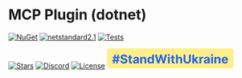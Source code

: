 # MCP Plugin (dotnet)

[![NuGet](https://img.shields.io/nuget/v/com.IvanMurzak.McpPlugin?label=NuGet&labelColor=333A41)](https://www.nuget.org/packages/com.IvanMurzak.McpPlugin/)
[![netstandard2.1](https://img.shields.io/badge/.NET-netstandard2.1-blue?logoColor=white&labelColor=333A41)](https://github.com/IvanMurzak/MCP-Plugin-dotnet)
[![Tests](https://github.com/IvanMurzak/MCP-Plugin-dotnet/actions/workflows/release.yml/badge.svg?branch=main)](https://github.com/IvanMurzak/MCP-Plugin-dotnet/actions/workflows/release.yml)

[![Stars](https://img.shields.io/github/stars/IvanMurzak/MCP-Plugin-dotnet 'Stars')](https://github.com/IvanMurzak/MCP-Plugin-dotnet/stargazers)
[![Discord](https://img.shields.io/badge/Discord-Join-7289da?logo=discord&logoColor=white&labelColor=333A41 'Join')](https://discord.gg/Cgs6nM8BPU)
[![License](https://img.shields.io/github/license/IvanMurzak/MCP-Plugin-dotnet?label=License&labelColor=333A41)](https://github.com/IvanMurzak/MCP-Plugin-dotnet/blob/main/LICENSE)
[![Stand With Ukraine](https://raw.githubusercontent.com/vshymanskyy/StandWithUkraine/main/badges/StandWithUkraine.svg)](https://stand-with-ukraine.pp.ua)

